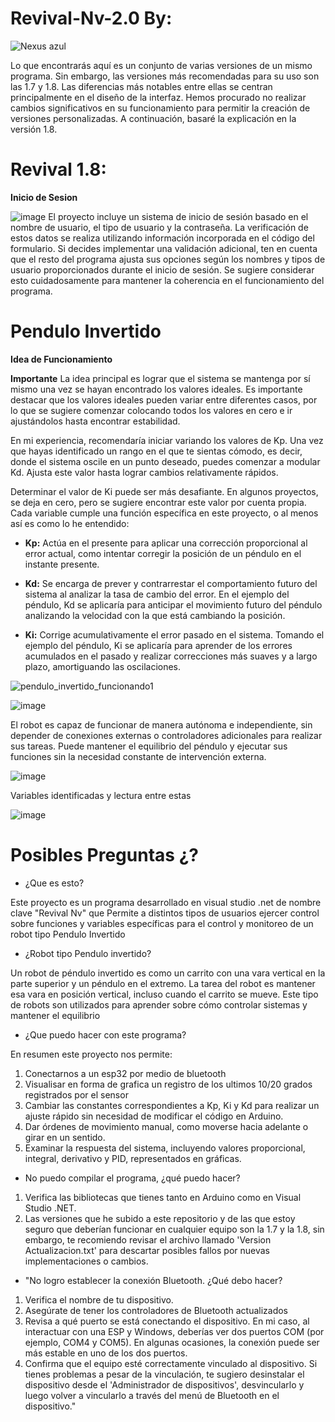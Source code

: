 # Revival-Nv-2.0 By:
![Nexus azul](https://github.com/Apolo-Cpu/Revival-Nv-2.0/assets/131043287/5292bca0-c31a-4684-9677-e68bb6230ad2)

Lo que encontrarás aquí es un conjunto de varias versiones de un mismo programa. Sin embargo, las versiones más recomendadas para su uso son las 1.7 y 1.8. Las diferencias más notables entre ellas se centran principalmente en el diseño de la interfaz. Hemos procurado no realizar cambios significativos en su funcionamiento para permitir la creación de versiones personalizadas. A continuación, basaré la explicación en la versión 1.8.

# Revival 1.8:
**Inicio de Sesion**

![image](https://github.com/Apolo-Cpu/Revival-Nv-2.0/assets/131043287/2fcf5577-531d-4543-b019-081891d484b1)
El proyecto incluye un sistema de inicio de sesión basado en el nombre de usuario, el tipo de usuario y la contraseña. La verificación de estos datos se realiza utilizando información incorporada en el código del formulario. Si decides implementar una validación adicional, ten en cuenta que el resto del programa ajusta sus opciones según los nombres y tipos de usuario proporcionados durante el inicio de sesión. Se sugiere considerar esto cuidadosamente para mantener la coherencia en el funcionamiento del programa.

# Pendulo Invertido
**Idea de Funcionamiento**

**Importante**
La idea principal es lograr que el sistema se mantenga por sí mismo una vez se hayan encontrado los valores ideales. Es importante destacar que los valores ideales pueden variar entre diferentes casos, por lo que se sugiere comenzar colocando todos los valores en cero e ir ajustándolos hasta encontrar estabilidad.

En mi experiencia, recomendaría iniciar variando los valores de Kp. Una vez que hayas identificado un rango en el que te sientas cómodo, es decir, donde el sistema oscile en un punto deseado, puedes comenzar a modular Kd. Ajusta este valor hasta lograr cambios relativamente rápidos.

Determinar el valor de Ki puede ser más desafiante. En algunos proyectos, se deja en cero, pero se sugiere encontrar este valor por cuenta propia. Cada variable cumple una función específica en este proyecto, o al menos así es como lo he entendido:

* **Kp:** Actúa en el presente para aplicar una corrección proporcional al error actual, como intentar corregir la posición de un péndulo en el instante presente.

* **Kd:** Se encarga de prever y contrarrestar el comportamiento futuro del sistema al analizar la tasa de cambio del error. En el ejemplo del péndulo, Kd se aplicaría para anticipar el movimiento futuro del péndulo analizando la velocidad con la que está cambiando la posición.

* **Ki:** Corrige acumulativamente el error pasado en el sistema. Tomando el ejemplo del péndulo, Ki se aplicaría para aprender de los errores acumulados en el pasado y realizar correcciones más suaves y a largo plazo, amortiguando las oscilaciones.

![pendulo_invertido_funcionando1](https://github.com/Apolo-Cpu/Revival-Nv-2.0/assets/131043287/ae12c2d0-28a5-4848-9c0d-b28570c3ebd1)


![image](https://github.com/Apolo-Cpu/Revival-Nv-2.0/assets/131043287/12160930-b688-4535-bc95-492c8d57592c)

El robot es capaz de funcionar de manera autónoma e independiente, sin depender de conexiones externas o controladores adicionales para realizar sus tareas. Puede mantener el equilibrio del péndulo y ejecutar sus funciones sin la necesidad constante de intervención externa.

![image](https://github.com/Apolo-Cpu/Revival-Nv-2.0/assets/131043287/6348a38d-31ae-4bda-870e-e405297ff0f7)

Variables identificadas y lectura entre estas

![image](https://github.com/Apolo-Cpu/Revival-Nv-2.0/assets/131043287/085aa4a4-c37d-4ddd-8e2d-9e9142eac367)




# Posibles Preguntas ¿?

* ¿Que es esto?

Este proyecto es un programa desarrollado en visual studio .net de nombre clave  "Revival Nv" que Permite a distintos tipos de usuarios ejercer control sobre  funciones y variables específicas para el control y monitoreo de un robot tipo Pendulo Invertido

* ¿Robot tipo Pendulo invertido?

Un robot de péndulo invertido es como un carrito con una vara vertical en la parte superior y un péndulo en el extremo. La tarea del robot es mantener esa vara en posición vertical, incluso cuando el carrito se mueve. Este tipo de robots son utilizados para aprender sobre cómo controlar sistemas y mantener el equilibrio

* ¿Que puedo hacer con este programa?

En resumen este proyecto nos permite:

1. Conectarnos a un esp32 por medio de bluetooth
2. Visualisar en forma de grafica un registro de los ultimos 10/20 grados registrados por el sensor
3. Cambiar las constantes correspondientes a Kp, Ki y Kd para realizar un ajuste rápido sin necesidad de modificar el código en Arduino.
4. Dar órdenes de movimiento manual, como moverse hacia adelante o girar en un sentido.
5. Examinar la respuesta del sistema, incluyendo valores proporcional, integral, derivativo y PID, representados en gráficas.

   
* No puedo compilar el programa, ¿qué puedo hacer?

1. Verifica las bibliotecas que tienes tanto en Arduino como en Visual Studio .NET.
2. Las versiones que he subido a este repositorio y de las que estoy seguro que deberían funcionar en cualquier equipo son la 1.7 y la 1.8, sin embargo, te recomiendo revisar el archivo llamado 'Version Actualizacion.txt' para descartar posibles fallos por nuevas implementaciones o cambios.

* "No logro establecer la conexión Bluetooth. ¿Qué debo hacer?

1. Verifica el nombre de tu dispositivo.
2. Asegúrate de tener los controladores de Bluetooth actualizados
3. Revisa a qué puerto se está conectando el dispositivo. En mi caso, al interactuar con una ESP y Windows, deberías ver dos puertos COM (por ejemplo, COM4 y COM5). En algunas ocasiones, la conexión puede ser más estable en uno de los dos puertos.
4. Confirma que el equipo esté correctamente vinculado al dispositivo. Si tienes problemas a pesar de la vinculación, te sugiero desinstalar el dispositivo desde el 'Administrador de dispositivos', desvincularlo y luego volver a vincularlo a través del menú de Bluetooth en el dispositivo."
